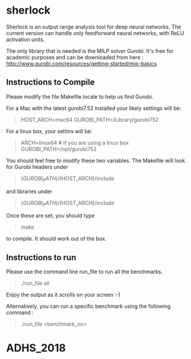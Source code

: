 # sherlock

Sherlock is an output range analysis tool for deep neural networks.
The current version can handle only feedforward neural networks, with
ReLU activation units.

The only library that is needed is the MILP solver Gurobi. It's free
for academic purposes and can be downloaded from here :
http://www.gurobi.com/resources/getting-started/mip-basics


## Instructions to Compile

Please modify the file Makefile.locale to help us find Gurobi.

For a Mac with the latest gurobi7.52 installed your likely settings
will be:

> HOST_ARCH=mac64
> GUROBI_PATH=/Library/gurobi752

For a linux box, your settins will be:

> ARCH=linux64 # if you are using a linux box
> GUROBI_PATH=/opt/gurobi752

You should feel free to modify these two variables. The Makefile will look for Gurobi headers under

> $(GUROBI_PATH)/$(HOST_ARCH)/include

and libraries under

> $(GUROBI_PATH)/$(HOST_ARCH)/include


Once these are set, you should type

> make 

to compile. It should work out of the box.

## Instructions to run

Please use the command line run_file to run all the benchmarks.

> ./run_file all


Enjoy the output as it scrolls on your screen :-)

Alternatively, you can run a specific benchmark using the following command : 
 > ./run_file <benchmark_no>
# ADHS_2018
